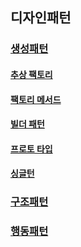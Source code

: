 ## 디자인패턴

### [생성패턴](https://github.com/heetsamber/Design-Patterns-in-Java/tree/main/GOF/Topics_/CreationalPartterns)
#### [추상 팩토리](https://github.com/heetsamber/Design-Patterns-in-Java/tree/main/GOF/Topics_/CreationalPartterns/AbstractFactory)
#### [팩토리 메서드](https://github.com/heetsamber/Design-Patterns-in-Java/tree/main/GOF/Topics_/CreationalPartterns/FactoryMethod)
#### [빌더 패턴](https://github.com/heetsamber/Design-Patterns-in-Java/tree/main/GOF/Topics_/CreationalPartterns/builder)
#### [프로토 타입](https://github.com/heetsamber/Design-Patterns-in-Java/tree/main/GOF/Topics_/CreationalPartterns/prototype)
#### [싱글턴](https://github.com/heetsamber/Design-Patterns-in-Java/tree/main/GOF/Topics_/CreationalPartterns/Singleton)


### [구조패턴](https://github.com/heetsamber/Design-Patterns-in-Java/tree/main/Topics_/StructuralPatterns)


### [행동패턴](https://github.com/heetsamber/Design-Patterns-in-Java/tree/main/GOF/Topics_/StructuralPatterns)
